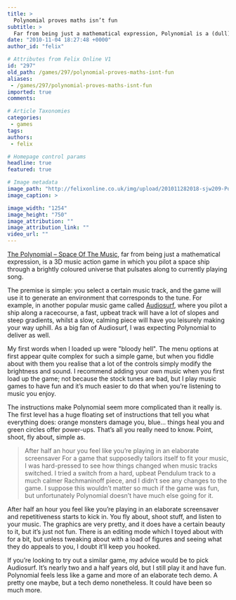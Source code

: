 ```yaml
---
title: >
  Polynomial proves maths isn’t fun
subtitle: >
  Far from being just a mathematical expression, Polynomial is a (dull) 3D music action game
date: "2010-11-04 18:27:48 +0000"
author_id: "felix"

# Attributes from Felix Online V1
id: "297"
old_path: /games/297/polynomial-proves-maths-isnt-fun
aliases:
 - /games/297/polynomial-proves-maths-isnt-fun
imported: true
comments:

# Article Taxonomies
categories:
 - games
tags:
authors:
 - felix

# Homepage control params
headline: true
featured: true

# Image metadata
image_path: "http://felixonline.co.uk/img/upload/201011282018-sjw209-Polynomi.jpg"
image_caption: >

image_width: "1254"
image_height: "750"
image_attribution: ""
image_attribution_link: ""
video_url: ""
---
```


[The Polynomial – Space Of The Music](http://dmytry.com/games/), far from being just a mathematical expression, is a 3D music action game in which you pilot a space ship through a brightly coloured universe that pulsates along to currently playing song.

The premise is simple: you select a certain music track, and the game will use it to generate an environment that corresponds to the tune. For example, in another popular music game called [Audiosurf](http://www.audio-surf.com/), where you pilot a ship along a racecourse, a fast, upbeat track will have a lot of slopes and steep gradients, whilst a slow, calming piece will have you leisurely making your way uphill. As a big fan of Audiosurf, I was expecting Polynomial to deliver as well.

My first words when I loaded up were "bloody hell". The menu options at first appear quite complex for such a simple game, but when you fiddle about with them you realise that a lot of the controls simply modify the brightness and sound. I recommend adding your own music when you first load up the game; not because the stock tunes are bad, but I play music games to have fun and it’s much easier to do that when you’re listening to music you enjoy.

The instructions make Polynomial seem more complicated than it really is. The first level has a huge floating set of instructions that tell you what everything does: orange monsters damage you, blue... things heal you and green circles offer power-ups. That’s all you really need to know. Point, shoot, fly about, simple as.
> After half an hour you feel like you’re playing in an elaborate screensaver
For a game that supposedly tailors itself to fit your music, I was hard-pressed to see how things changed when music tracks switched. I tried a switch from a hard, upbeat Pendulum track to a much calmer Rachmaninoff piece, and I didn’t see any changes to the game. I suppose this wouldn’t matter so much if the game was fun, but unfortunately Polynomial doesn’t have much else going for it.

After half an hour you feel like you’re playing in an elaborate screensaver and repetitiveness starts to kick in. You fly about, shoot stuff, and listen to your music. The graphics are very pretty, and it does have a certain beauty to it, but it’s just not fun. There is an editing mode which I toyed about with for a bit, but unless tweaking about with a load of figures and seeing what they do appeals to you, I doubt it’ll keep you hooked.

If you’re looking to try out a similar game, my advice would be to pick Audiosurf. It’s nearly two and a half years old, but I still play it and have fun. Polynomial feels less like a game and more of an elaborate tech demo. A pretty one maybe, but a tech demo nonetheless. It could have been so much more.

